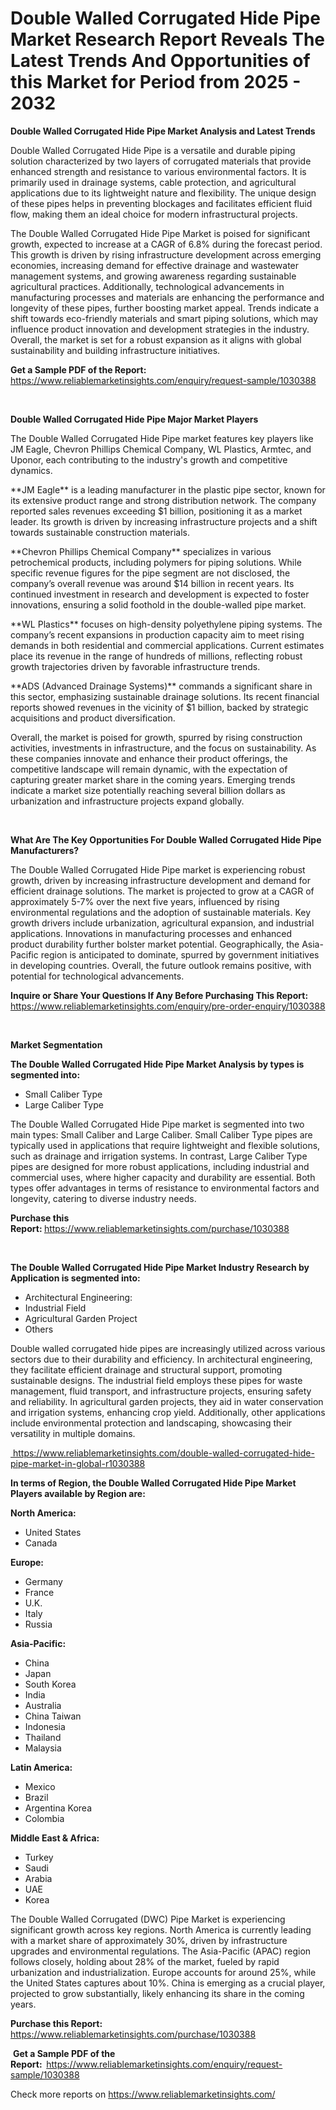 <p><h1>Double Walled Corrugated Hide Pipe Market Research Report Reveals The Latest Trends And Opportunities of this Market for Period from 2025 - 2032</h1></p><p><strong>Double Walled Corrugated Hide Pipe Market Analysis and Latest Trends</strong></p>
<p><p>Double Walled Corrugated Hide Pipe is a versatile and durable piping solution characterized by two layers of corrugated materials that provide enhanced strength and resistance to various environmental factors. It is primarily used in drainage systems, cable protection, and agricultural applications due to its lightweight nature and flexibility. The unique design of these pipes helps in preventing blockages and facilitates efficient fluid flow, making them an ideal choice for modern infrastructural projects.</p><p>The Double Walled Corrugated Hide Pipe Market is poised for significant growth, expected to increase at a CAGR of 6.8% during the forecast period. This growth is driven by rising infrastructure development across emerging economies, increasing demand for effective drainage and wastewater management systems, and growing awareness regarding sustainable agricultural practices. Additionally, technological advancements in manufacturing processes and materials are enhancing the performance and longevity of these pipes, further boosting market appeal. Trends indicate a shift towards eco-friendly materials and smart piping solutions, which may influence product innovation and development strategies in the industry. Overall, the market is set for a robust expansion as it aligns with global sustainability and building infrastructure initiatives.</p></p>
<p><strong>Get a Sample PDF of the Report:&nbsp;</strong> <a href="https://www.reliablemarketinsights.com/enquiry/request-sample/1030388?utm_campaign=2538&utm_medium=2&utm_source=Github&utm_content=ia&utm_term=21032025&utm_id=double-walled-corrugated-hide-pipe">https://www.reliablemarketinsights.com/enquiry/request-sample/1030388</a></p>
<p>&nbsp;</p>
<p><strong>Double Walled Corrugated Hide Pipe Major Market Players</strong></p>
<p><p>The Double Walled Corrugated Hide Pipe market features key players like JM Eagle, Chevron Phillips Chemical Company, WL Plastics, Armtec, and Uponor, each contributing to the industry's growth and competitive dynamics.</p><p>**JM Eagle** is a leading manufacturer in the plastic pipe sector, known for its extensive product range and strong distribution network. The company reported sales revenues exceeding $1 billion, positioning it as a market leader. Its growth is driven by increasing infrastructure projects and a shift towards sustainable construction materials.</p><p>**Chevron Phillips Chemical Company** specializes in various petrochemical products, including polymers for piping solutions. While specific revenue figures for the pipe segment are not disclosed, the company’s overall revenue was around $14 billion in recent years. Its continued investment in research and development is expected to foster innovations, ensuring a solid foothold in the double-walled pipe market.</p><p>**WL Plastics** focuses on high-density polyethylene piping systems. The company’s recent expansions in production capacity aim to meet rising demands in both residential and commercial applications. Current estimates place its revenue in the range of hundreds of millions, reflecting robust growth trajectories driven by favorable infrastructure trends.</p><p>**ADS (Advanced Drainage Systems)** commands a significant share in this sector, emphasizing sustainable drainage solutions. Its recent financial reports showed revenues in the vicinity of $1 billion, backed by strategic acquisitions and product diversification.</p><p>Overall, the market is poised for growth, spurred by rising construction activities, investments in infrastructure, and the focus on sustainability. As these companies innovate and enhance their product offerings, the competitive landscape will remain dynamic, with the expectation of capturing greater market share in the coming years. Emerging trends indicate a market size potentially reaching several billion dollars as urbanization and infrastructure projects expand globally.</p></p>
<p>&nbsp;</p>
<p><strong>What Are The Key Opportunities For Double Walled Corrugated Hide Pipe Manufacturers?</strong></p>
<p><p>The Double Walled Corrugated Hide Pipe market is experiencing robust growth, driven by increasing infrastructure development and demand for efficient drainage solutions. The market is projected to grow at a CAGR of approximately 5-7% over the next five years, influenced by rising environmental regulations and the adoption of sustainable materials. Key growth drivers include urbanization, agricultural expansion, and industrial applications. Innovations in manufacturing processes and enhanced product durability further bolster market potential. Geographically, the Asia-Pacific region is anticipated to dominate, spurred by government initiatives in developing countries. Overall, the future outlook remains positive, with potential for technological advancements.</p></p>
<p><strong>Inquire or Share Your Questions If Any Before Purchasing This Report:</strong> <a href="https://www.reliablemarketinsights.com/enquiry/pre-order-enquiry/1030388?utm_campaign=2538&utm_medium=2&utm_source=Github&utm_content=ia&utm_term=21032025&utm_id=double-walled-corrugated-hide-pipe">https://www.reliablemarketinsights.com/enquiry/pre-order-enquiry/1030388</a></p>
<p>&nbsp;</p>
<p><strong>Market Segmentation</strong></p>
<p><strong>The Double Walled Corrugated Hide Pipe Market Analysis by types is segmented into:</strong></p>
<p><ul><li>Small Caliber Type</li><li>Large Caliber Type</li></ul></p>
<p><p>The Double Walled Corrugated Hide Pipe market is segmented into two main types: Small Caliber and Large Caliber. Small Caliber Type pipes are typically used in applications that require lightweight and flexible solutions, such as drainage and irrigation systems. In contrast, Large Caliber Type pipes are designed for more robust applications, including industrial and commercial uses, where higher capacity and durability are essential. Both types offer advantages in terms of resistance to environmental factors and longevity, catering to diverse industry needs.</p></p>
<p><strong>Purchase this Report:&nbsp;</strong><a href="https://www.reliablemarketinsights.com/purchase/1030388?utm_campaign=2538&utm_medium=2&utm_source=Github&utm_content=ia&utm_term=21032025&utm_id=double-walled-corrugated-hide-pipe">https://www.reliablemarketinsights.com/purchase/1030388</a></p>
<p>&nbsp;</p>
<p><strong>The Double Walled Corrugated Hide Pipe Market Industry Research by Application is segmented into:</strong></p>
<p><ul><li>Architectural Engineering:</li><li>Industrial Field</li><li>Agricultural Garden Project</li><li>Others</li></ul></p>
<p><p>Double walled corrugated hide pipes are increasingly utilized across various sectors due to their durability and efficiency. In architectural engineering, they facilitate efficient drainage and structural support, promoting sustainable designs. The industrial field employs these pipes for waste management, fluid transport, and infrastructure projects, ensuring safety and reliability. In agricultural garden projects, they aid in water conservation and irrigation systems, enhancing crop yield. Additionally, other applications include environmental protection and landscaping, showcasing their versatility in multiple domains.</p></p>
<p><a href="https://www.reliablemarketinsights.com/double-walled-corrugated-hide-pipe-market-in-global-r1030388?utm_campaign=2538&utm_medium=2&utm_source=Github&utm_content=ia&utm_term=21032025&utm_id=double-walled-corrugated-hide-pipe">&nbsp;https://www.reliablemarketinsights.com/double-walled-corrugated-hide-pipe-market-in-global-r1030388</a></p>
<p><strong>In terms of Region, the Double Walled Corrugated Hide Pipe Market Players available by Region are:</strong></p>
<p>
    <p> <strong> North America: </strong>
        <ul>
            <li>United States</li>
            <li>Canada</li>
        </ul>
        </p> 
    <p> <strong> Europe: </strong>
        <ul>
            <li>Germany</li>
            <li>France</li>
            <li>U.K.</li>
            <li>Italy</li>
            <li>Russia</li>
        </ul>
        </p> 
    <p> <strong> Asia-Pacific: </strong>
        <ul>
            <li>China</li>
            <li>Japan</li>
            <li>South Korea</li>
            <li>India</li>
            <li>Australia</li>
            <li>China Taiwan</li>
            <li>Indonesia</li>
            <li>Thailand</li>
            <li>Malaysia</li>
        </ul>
        </p> 
    <p> <strong> Latin America: </strong>
        <ul>
            <li>Mexico</li>
            <li>Brazil</li>
            <li>Argentina Korea</li>
            <li>Colombia</li>
        </ul>
        </p> 
    <p> <strong> Middle East & Africa: </strong>
        <ul>
            <li>Turkey</li>
            <li>Saudi</li>
            <li>Arabia</li>
            <li>UAE</li>
            <li>Korea</li>
        </ul>
    </p>
    </p>
<p><p>The Double Walled Corrugated (DWC) Pipe Market is experiencing significant growth across key regions. North America is currently leading with a market share of approximately 30%, driven by infrastructure upgrades and environmental regulations. The Asia-Pacific (APAC) region follows closely, holding about 28% of the market, fueled by rapid urbanization and industrialization. Europe accounts for around 25%, while the United States captures about 10%. China is emerging as a crucial player, projected to grow substantially, likely enhancing its share in the coming years.</p></p>
<p><strong>Purchase this Report: </strong><a href="https://www.reliablemarketinsights.com/purchase/1030388?utm_campaign=2538&utm_medium=2&utm_source=Github&utm_content=ia&utm_term=21032025&utm_id=double-walled-corrugated-hide-pipe">https://www.reliablemarketinsights.com/purchase/1030388</a></p>
<p>&nbsp;<strong>Get a Sample PDF of the Report:&nbsp;&nbsp;</strong><a href="https://www.reliablemarketinsights.com/enquiry/request-sample/1030388?utm_campaign=2538&utm_medium=2&utm_source=Github&utm_content=ia&utm_term=21032025&utm_id=double-walled-corrugated-hide-pipe">https://www.reliablemarketinsights.com/enquiry/request-sample/1030388</a></p>
<p><strong></strong></p>
<p>Check more reports on <a href="https://www.reliablemarketinsights.com/?utm_campaign=2538&utm_medium=2&utm_source=Github&utm_content=ia&utm_term=21032025&utm_id=double-walled-corrugated-hide-pipe">https://www.reliablemarketinsights.com/</a></p>